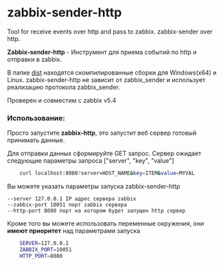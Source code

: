 # zabbix-sender-http
Tool for receive events over http and pass to zabbix. zabbix-sender over http.

**Zabbix-sender-http** - Инструмент для приема событий по http и отправки в zabbix. 

В папке [dist](dist) находятся скомпилированные сборки для Windows(x64) и Linux.
zabbix-sender-http не зависит от zabbix_sender и использует реализацию протокола zabbix_sender.

Проверен и совместим с zabbix v5.4    

### Использование:
Просто запустите **zabbix-http**, это запустит веб сервер готовый принимать данные.

Для отправки данных сформируйте GET запрос. Сервер ожидает
следующие параметры запроса ["server", "key", "value"] 
```bash
    curl localhost:8080?server=HOST_NAME&key=ITEM&value=MYVAL
```

Вы можете указать параметры запуска zabbix-sender-http
```
--server 127.0.0.1 IP адрес сервера zabbix
--zabbix-port 10051 порт zabbix сервера
--http-port 8080 порт на котором будет запущен http сервер
``` 
Кроме того вы можете использовать переменные окружения, они **имеют приоритет** над параметрами запуска
```bash
    SERVER=127.0.0.1
    ZABBIX_PORT=10051
    HTTP_PORT=8080
```
     

